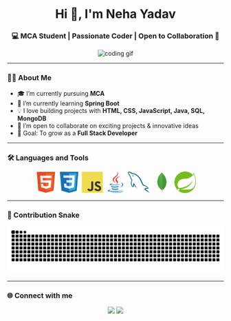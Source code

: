 <!-- Profile Header -->
<h1 align="center">Hi 👋, I'm Neha Yadav</h1>
<h3 align="center">💻 MCA Student | Passionate Coder | Open to Collaboration 🚀</h3>

<p align="center">
  <img src="https://c.tenor.com/ITc1hNBSH_wAAAAd/tenor.gif" alt="coding gif" width="400"/>
</p>

---

### 👩‍💻 About Me  
- 🎓 I’m currently pursuing **MCA**  
- 🌱 I’m currently learning **Spring Boot**  
- 💡 I love building projects with **HTML, CSS, JavaScript, Java, SQL, MongoDB**  
- 🤝 I’m open to collaborate on exciting projects & innovative ideas  
- 🚀 Goal: To grow as a **Full Stack Developer**  

---

### 🛠️ Languages and Tools

<p align="center"> 
  <img src="https://raw.githubusercontent.com/devicons/devicon/master/icons/html5/html5-original.svg" alt="html5" width="50" height="50"/> 
  <img src="https://raw.githubusercontent.com/devicons/devicon/master/icons/css3/css3-original.svg" alt="css3" width="50" height="50"/> 
  <img src="https://raw.githubusercontent.com/devicons/devicon/master/icons/javascript/javascript-original.svg" alt="javascript" width="50" height="50"/> 
  <img src="https://raw.githubusercontent.com/devicons/devicon/master/icons/java/java-original.svg" alt="java" width="50" height="50"/> 
  <img src="https://raw.githubusercontent.com/devicons/devicon/master/icons/mysql/mysql-original.svg" alt="mysql" width="50" height="50"/> 
  <img src="https://raw.githubusercontent.com/devicons/devicon/master/icons/mongodb/mongodb-original.svg" alt="mongodb" width="50" height="50"/> 
  <img src="https://raw.githubusercontent.com/devicons/devicon/master/icons/spring/spring-original.svg" alt="spring" width="50" height="50"/> 
</p>

---

### 🐍 Contribution Snake
<p align="center">
  <img src="https://github.com/Neha020401/Neha020401/blob/output/github-contribution-grid-snake.svg" alt="snake gif"/>
</p>

---

### 🌐 Connect with me  
<p align="center">
  <a href="https://www.linkedin.com/in/neha-yadav0401"><img src="https://img.shields.io/badge/LinkedIn-blue?style=for-the-badge&logo=linkedin"/></a>
  <a href="https://discord.com/users/Neha_11287"><img src="https://img.shields.io/badge/Discord-%235865F2.svg?&style=for-the-badge&logo=discord&logoColor=white"/></a>
</p>
